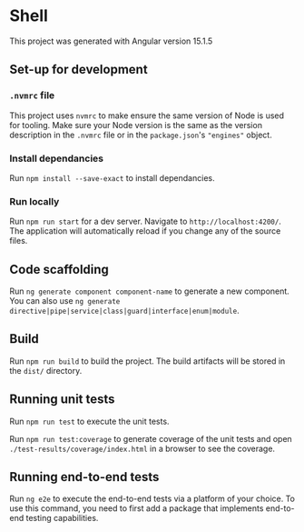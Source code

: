 # Shell

This project was generated with Angular version 15.1.5

## Set-up for development

### `.nvmrc` file

This project uses `nvmrc` to make ensure the same version of Node is used for tooling. Make sure your Node version is the same as the version description in the `.nvmrc` file or in the `package.json`'s `"engines"` object.

### Install dependancies

Run `npm install --save-exact` to install dependancies.

### Run locally

Run `npm run start` for a dev server. Navigate to `http://localhost:4200/`. The application will automatically reload if you change any of the source files.

## Code scaffolding

Run `ng generate component component-name` to generate a new component. You can also use `ng generate directive|pipe|service|class|guard|interface|enum|module`.

## Build

Run `npm run build` to build the project. The build artifacts will be stored in the `dist/` directory.

## Running unit tests

Run `npm run test` to execute the unit tests.

Run `npm run test:coverage` to generate coverage of the unit tests and open `./test-results/coverage/index.html` in a browser to see the coverage.

## Running end-to-end tests

Run `ng e2e` to execute the end-to-end tests via a platform of your choice. To use this command, you need to first add a package that implements end-to-end testing capabilities.
